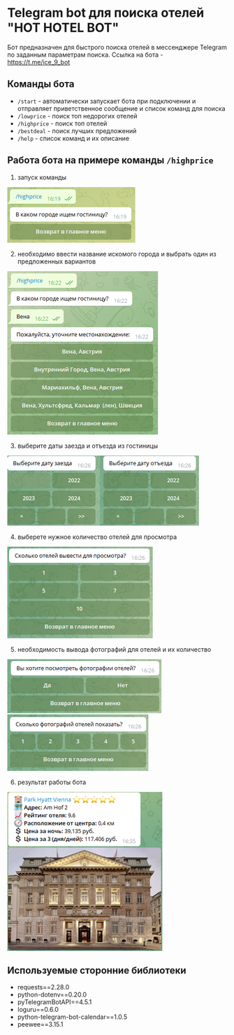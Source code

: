 # Telegram bot для поиска отелей "HOT HOTEL BOT"

Бот предназначен для быстрого поиска отелей в мессенджере Telegram по заданным параметрам поиска.
Ссылка на бота - https://t.me/ice_9_bot

## Команды бота
* `/start` - автоматически запускает бота при подключении и отправляет приветственное сообщение и список команд для поиска
* `/lowprice` - поиск топ недорогих отелей
* `/highprice` - поиск топ отелей
* `/bestdeal` - поиск лучших предложений
* `/help` - список команд и их описание

## Работа бота на примере команды `/highprice`
1. запуск команды

![](images/img.png)

2. необходимо ввести название искомого города и выбрать один из предложенных вариантов

![](images/img_1.png)


3. выберите даты заезда и отъезда из гостиницы 

![](images/img_2.png)

4. выберете нужное количество отелей для просмотра

![](images/img_3.png)

5. необходимость вывода фотографий для отелей и их количество

![](images/img_4.png)
![](images/img_5.png)

6. результат работы бота

![](images/img_6.png)

## Используемые сторонние библиотеки
* requests==2.28.0
* python-dotenv==0.20.0
* pyTelegramBotAPI==4.5.1
* loguru==0.6.0
* python-telegram-bot-calendar==1.0.5
* peewee==3.15.1